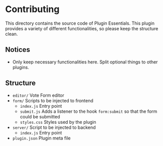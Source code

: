 Contributing
============

This directory contains the source code of Plugin Essentials. This plugin provides a variety of different functionalities, so please keep the structure clean.

## Notices

- Only keep necessary functionalities here. Split optional things to other plugins.

## Structure

- `editor/` Vote Form editor
- `form/` Scripts to be injected to frontend
    - `index.js` Entry point
    - `submit.js` Adds a listener to the hook `form:submit` so that the form could be submitted
    - `styles.css` Styles used by the plugin
- `server/` Script to be injected to backend
    - `index.js` Entry point
- `plugin.json` Plugin meta file
